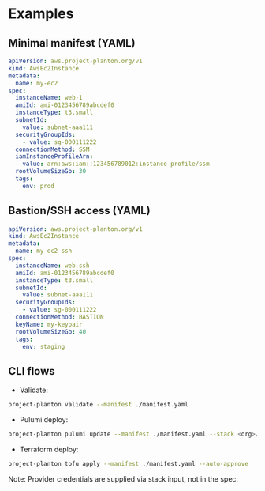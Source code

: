 # Examples

## Minimal manifest (YAML)
```yaml
apiVersion: aws.project-planton.org/v1
kind: AwsEc2Instance
metadata:
  name: my-ec2
spec:
  instanceName: web-1
  amiId: ami-0123456789abcdef0
  instanceType: t3.small
  subnetId:
    value: subnet-aaa111
  securityGroupIds:
    - value: sg-000111222
  connectionMethod: SSM
  iamInstanceProfileArn:
    value: arn:aws:iam::123456789012:instance-profile/ssm
  rootVolumeSizeGb: 30
  tags:
    env: prod
```

## Bastion/SSH access (YAML)
```yaml
apiVersion: aws.project-planton.org/v1
kind: AwsEc2Instance
metadata:
  name: my-ec2-ssh
spec:
  instanceName: web-ssh
  amiId: ami-0123456789abcdef0
  instanceType: t3.small
  subnetId:
    value: subnet-aaa111
  securityGroupIds:
    - value: sg-000111222
  connectionMethod: BASTION
  keyName: my-keypair
  rootVolumeSizeGb: 40
  tags:
    env: staging
```

## CLI flows
- Validate:
```bash
project-planton validate --manifest ./manifest.yaml
```

- Pulumi deploy:
```bash
project-planton pulumi update --manifest ./manifest.yaml --stack <org>/<project>/<stack> --module-dir <path> --yes
```

- Terraform deploy:
```bash
project-planton tofu apply --manifest ./manifest.yaml --auto-approve
```

Note: Provider credentials are supplied via stack input, not in the spec.
